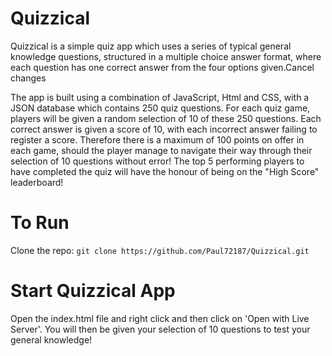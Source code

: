 # Quizzical

Quizzical is a simple quiz app which uses a series of typical general knowledge questions, structured in a multiple choice answer format, where each question has one correct answer from the four options given.Cancel changes

The app is built using a combination of JavaScript, Html and CSS, with a JSON database which contains 250 quiz questions. For each quiz game, players will be given a random selection of 10 of these 250 questions. Each correct answer is given a score of 10, with each incorrect answer failing to register a score. Therefore there is a maximum of 100 points on offer in each game, should the player manage to navigate their way through their selection of 10 questions without error! The top 5 performing players to have completed the quiz will have the honour of being on the "High Score" leaderboard!

# To Run

Clone the repo: `git clone https://github.com/Paul72187/Quizzical.git`

# Start Quizzical App

Open the index.html file and right click and then click on 'Open with Live Server'. You will then be given your selection of 10 questions to test your general knowledge!
